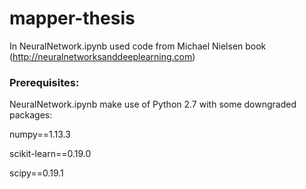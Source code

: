 # mapper-thesis

In NeuralNetwork.ipynb used code from Michael Nielsen book (http://neuralnetworksanddeeplearning.com)

### Prerequisites:

NeuralNetwork.ipynb make use of Python 2.7 with some downgraded packages:

numpy==1.13.3

scikit-learn==0.19.0

scipy==0.19.1
